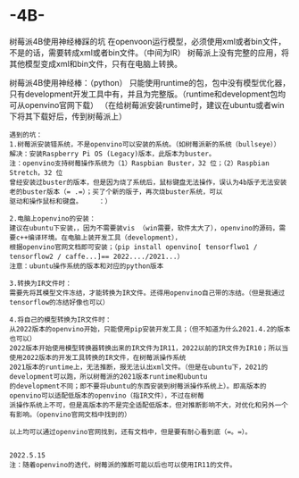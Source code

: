 # -4B-
树莓派4B使用神经棒踩的坑
在openvoon运行模型，必须使用xml或者bin文件，不是的话，需要转成xml或者bin文件。（中间为IR）
树莓派上没有完整的应用，将其他模型变成xml和bin文件，只有在电脑上转换。

树莓派4B使用神经棒：（python）
	只能使用runtime的包，包中没有模型优化器，只有development开发工具中有，并且为完整版。（runtime和development包均可从openvino官网下载）
	（在给树莓派安装runtime时，建议在ubuntu或者win下将其下载好后，传到树莓派上）
	
	遇到的坑：
	1.树莓派安装错系统，不是openvino可以安装的系统。（如树莓派新的系统（bullseye））
	解决：安装Raspberry Pi OS (Legacy)版本，此版本为buster。
	注：openvino支持树莓操作系统为（1）Raspbian Buster，32 位；（2）Raspbian Stretch，32 位
	曾经安装过buster的版本，但是因为烧了系统后，鼠标键盘无法操作，误认为4b版子无法安装老的buster版本（= .=）；买了个新的版子，再次烧buster系统，可以
	驱动和操作鼠标和键盘。    ：）
	
	2.电脑上openvino的安装：
	建议在ubuntu下安装，，因为不需要装vis （win需要，软件太大了），openvino的源码，需要c++编译环境。在电脑上装开发工具（development），
	根据openvino官网文档即可安装；（pip install openvino[ tensorflwo1 /  tensorflow2 / caffe...]== 2022..../2021...）
	注意：ubuntu操作系统的版本和对应的python版本
	
	3.转换为IR文件时：
	需要先将其模型文件冻结，才能转换为IR文件。还得用openvino自己带的冻结。（但是我通过tensorflow的冻结好像也可以）

	4.将自己的模型转换为IR文件时：
	从2022版本的openvino开始，只能使用pip安装开发工具；（但不知道为什么2021.4.2的版本也可以）
	2022版本开始使用模型转换器转换出来的IR文件为IR11，2022以前的IR文件为IR10；所以当使用2022版本的开发工具转换的IR文件，在树莓派操作系统
	2021版本的runtime上，无法推断，报无法认出xml文件。（但是在ubuntu下，2021的development可以跑，所以树莓派的2021版本runtime和ubuntu
	的development不同；即不要将ubuntu的东西安装到树莓派操作系统上）。即高版本的openvino可以适配低版本的openvino（指IR文件），不过在树莓
	派操作系统上不可，但是高版本的不是完全适配低版本，但对推断影响不大，对优化和另外一个有影响。（openvino官网文档中找到的）
	
	以上均可以通过openvino官网找到，还有文档中，但是要有耐心看到底（=。=）。
	
																						2022.5.15
	注：随着openvino的迭代，树莓派的推断可能以后也可以使用IR11的文件。



